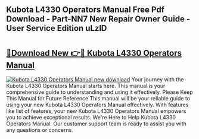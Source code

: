 ## Kubota L4330 Operators Manual Free Pdf Download - Part-NN7 New Repair Owner Guide - User Service Edition uLzlD

# <h2><a href="http://bc47521.oget.top/?id=Kubota+L4330+Operators+Manual">🔗Download New 👉🔴 Kubota L4330 Operators Manual</a></h2>

[![Kubota L4330 Operators Manual new download](https://i.imgur.com/5g1atiW.png)](http://bc47521.oget.top/?id=Kubota+L4330+Operators+Manual)
Your journey with the Kubota L4330 Operators Manual starts here. This manual is your comprehensive guide to understanding and using it effectively. Please Keep This Manual for Future Reference This manual will be your reliable guide to using your new Kubota L4330 Operators Manual effectively. With features like list of features, your new Kubota L4330 Operators Manual empowers you to achieve exceptional results. We're Here to Help Kubota L4330 Operators Manual. Our customer support team is ready to assist you with any questions or concerns.
